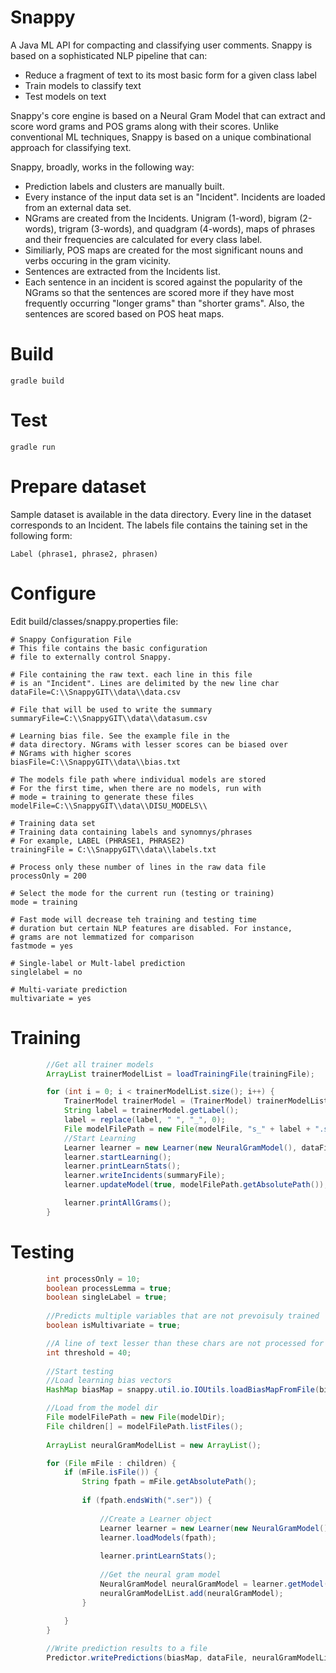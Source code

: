 # Snappy
A Java ML API for compacting and classifying user comments. Snappy is based on a sophisticated NLP pipeline that can:

* Reduce a fragment of text to its most basic form for a given class label
* Train models to classify text
* Test models on text

Snappy's core engine is based on a Neural Gram Model that can extract and score word grams and POS grams along with their scores. Unlike conventional ML techniques, Snappy is based on a unique combinational approach for classifying text. 

Snappy, broadly, works in the following way:

* Prediction labels and clusters are manually built.
* Every instance of the input data set is an "Incident". Incidents are loaded from an external data set.
* NGrams are created from the Incidents. Unigram (1-word), bigram (2-words), trigram (3-words), and quadgram (4-words),  maps of phrases and their frequencies are calculated for every class label.
* Similiarly, POS maps are created for the most significant nouns and verbs occuring in the gram vicinity.
* Sentences are extracted from the Incidents list.
* Each sentence in an incident is scored against the popularity of the NGrams so that the sentences are scored more if they have most frequently occurring "longer grams" than "shorter grams". Also, the sentences are scored based on POS heat maps.

# Build

```
gradle build
```

# Test

```
gradle run
```

# Prepare dataset
Sample dataset is available in the data directory. Every line in the dataset corresponds to an Incident. The labels file contains the taining set in the following form:

```
Label (phrase1, phrase2, phrasen)
```

# Configure 
Edit build/classes/snappy.properties file:

```
# Snappy Configuration File
# This file contains the basic configuration
# file to externally control Snappy.

# File containing the raw text. each line in this file
# is an "Incident". Lines are delimited by the new line char
dataFile=C:\\SnappyGIT\\data\\data.csv

# File that will be used to write the summary
summaryFile=C:\\SnappyGIT\\data\\datasum.csv

# Learning bias file. See the example file in the
# data directory. NGrams with lesser scores can be biased over
# NGrams with higher scores
biasFile=C:\\SnappyGIT\\data\\bias.txt

# The models file path where individual models are stored
# For the first time, when there are no models, run with
# mode = training to generate these files
modelFile=C:\\SnappyGIT\\data\\DISU_MODELS\\

# Training data set
# Training data containing labels and synomnys/phrases
# For example, LABEL (PHRASE1, PHRASE2)
trainingFile = C:\\SnappyGIT\\data\\labels.txt

# Process only these number of lines in the raw data file
processOnly = 200

# Select the mode for the current run (testing or training)
mode = training

# Fast mode will decrease teh training and testing time
# duration but certain NLP features are disabled. For instance,
# grams are not lemmatized for comparison
fastmode = yes

# Single-label or Mult-label prediction
singlelabel = no

# Multi-variate prediction
multivariate = yes
```

# Training 

```java
        //Get all trainer models
        ArrayList trainerModelList = loadTrainingFile(trainingFile);

        for (int i = 0; i < trainerModelList.size(); i++) {
            TrainerModel trainerModel = (TrainerModel) trainerModelList.get(i);
            String label = trainerModel.getLabel();
            label = replace(label, " ", "_", 0);
            File modelFilePath = new File(modelFile, "s_" + label + ".ser");
            //Start Learning
            Learner learner = new Learner(new NeuralGramModel(), dataFile, trainerModel, processOnly);
            learner.startLearning();
            learner.printLearnStats();
            learner.writeIncidents(summaryFile);
            learner.updateModel(true, modelFilePath.getAbsolutePath());

            learner.printAllGrams();
        }
```

# Testing

```java
        int processOnly = 10;
        boolean processLemma = true;
        boolean singleLabel = true;
        
        //Predicts multiple variables that are not prevoisuly trained
        boolean isMultivariate = true;

        //A line of text lesser than these chars are not processed for prediction
        int threshold = 40;
        
        //Start testing
        //Load learning bias vectors
        HashMap biasMap = snappy.util.io.IOUtils.loadBiasMapFromFile(biasFile);

        //Load from the model dir
        File modelFilePath = new File(modelDir);
        File children[] = modelFilePath.listFiles();
        
        ArrayList neuralGramModelList = new ArrayList();

        for (File mFile : children) {
            if (mFile.isFile()) {
                String fpath = mFile.getAbsolutePath();
                
                if (fpath.endsWith(".ser")) {
                
                    //Create a Learner object
                    Learner learner = new Learner(new NeuralGramModel(), null, null, processOnly, processLemma);
                    learner.loadModels(fpath);
                    
                    learner.printLearnStats();
                    
                    //Get the neural gram model
                    NeuralGramModel neuralGramModel = learner.getModel();
                    neuralGramModelList.add(neuralGramModel);
                }
                
            }
        }

        //Write prediction results to a file
        Predictor.writePredictions(biasMap, dataFile, neuralGramModelList, "result.csv", processOnly, threshold, singleLabel, isMultivariate, processLemma);

```
